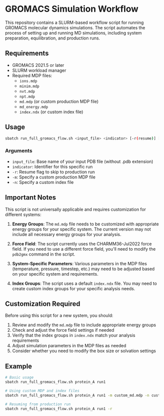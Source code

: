 # GROMACS Simulation Workflow

This repository contains a SLURM-based workflow script for running GROMACS molecular dynamics simulations. The script automates the process of setting up and running MD simulations, including system preparation, equilibration, and production runs.

## Requirements

- GROMACS 2021.5 or later
- SLURM workload manager
- Required MDP files:
  - `ions.mdp`
  - `minim.mdp`
  - `nvt.mdp`
  - `npt.mdp`
  - `md.mdp` (or custom production MDP file)
  - `md_energy.mdp`
  - `index.ndx` (or custom index file)

## Usage

```bash
sbatch run_full_gromacs_flow.sh <input_file> <indicator> [-r(resume)] [-m custom_mdp.mdp] [-n custom_index.ndx]
```

### Arguments
- `input_file`: Base name of your input PDB file (without .pdb extension)
- `indicator`: Identifier for this specific run
- `-r`: Resume flag to skip to production run
- `-m`: Specify a custom production MDP file
- `-n`: Specify a custom index file

## Important Notes

This script is not universally applicable and requires customization for different systems:

1. **Energy Groups**: The `md.mdp` file needs to be customized with appropriate energy groups for your specific system. The current version may not include all necessary energy groups for your analysis.

2. **Force Field**: The script currently uses the CHARMM36-Jul2022 force field. If you need to use a different force field, you'll need to modify the `pdb2gmx` command in the script.

3. **System-Specific Parameters**: Various parameters in the MDP files (temperature, pressure, timestep, etc.) may need to be adjusted based on your specific system and requirements.

4. **Index Groups**: The script uses a default `index.ndx` file. You may need to create custom index groups for your specific analysis needs.

## Customization Required

Before using this script for a new system, you should:

1. Review and modify the `md.mdp` file to include appropriate energy groups
2. Check and adjust the force field settings if needed
3. Verify that the index groups in `index.ndx` match your analysis requirements
4. Adjust simulation parameters in the MDP files as needed
5. Consider whether you need to modify the box size or solvation settings

## Example

```bash
# Basic usage
sbatch run_full_gromacs_flow.sh protein_A run1

# Using custom MDP and index files
sbatch run_full_gromacs_flow.sh protein_A run1 -m custom_md.mdp -n custom_index.ndx

# Resuming from production run
sbatch run_full_gromacs_flow.sh protein_A run1 -r
``` 